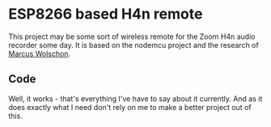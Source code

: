 # ESP8266 based H4n remote
This project may be some sort of wireless remote for the Zoom H4n audio
recorder some day. It is based on the nodemcu project and the research of
[Marcus Wolschon](http://marcuswolschon.blogspot.de/2012/04/easterhegg-basel-2012.html).

## Code
Well, it works - that's everything I've have to say about it currently. And
as it does exactly what I need don't rely on me to make a better project
out of this.

